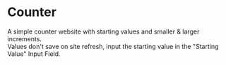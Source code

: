 # Counter
A simple counter website with starting values and smaller & larger increments.  
Values don't save on site refresh, input the starting value in the "Starting Value" Input Field.
